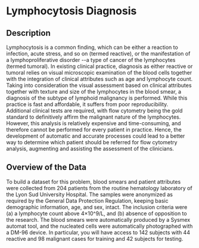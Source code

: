 # Lymphocytosis Diagnosis

## Description

Lymphocytosis is a common finding, which can be either a reaction to infection, acute stress, and so on (termed reactive), or the manifestation of a lymphoproliferative disorder --a type of cancer of the lymphocytes (termed tumoral). In existing clinical practice, diagnosis as either reactive or tumoral relies on visual microscopic examination of the blood cells together with the integration of clinical attributes such as age and lymphocyte count. Taking into consideration the visual assessment based on clinical attributes together with texture and size of the lymphocytes in the blood smear, a diagnosis of the subtype of lymphoid malignancy is performed. While this practice is fast and affordable, it suffers from poor reproducibility. Additional clinical tests are required, with flow cytometry being the gold standard to definitively affirm the malignant nature of the lymphocytes. However, this analysis is relatively expensive and time-consuming, and therefore cannot be performed for every patient in practice. Hence, the development of automatic and accurate processes could lead to a better way to determine which patient should be referred for flow cytometry analysis, augmenting and assisting the assessment of the clinicians.

## Overview of the Data

To build a dataset for this problem, blood smears and patient attributes were collected from 204 patients from the routine hematology laboratory of the Lyon Sud University Hospital. The samples were anonymized as required by the General Data Protection Regulation, keeping basic demographic information, age, and sex, intact. The inclusion criteria were (a) a lymphocyte count above 4×10^9/L, and (b) absence of opposition to the research. The blood smears were automatically produced by a Sysmex automat tool, and the nucleated cells were automatically photographed with a DM-96 device. In particular, you will have access to 142 subjects with 44 reactive and 98 malignant cases for training and 42 subjects for testing.
